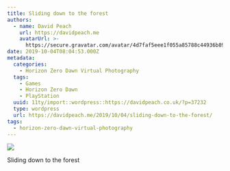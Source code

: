 ```yaml
---
title: Sliding down to the forest
authors:
  - name: David Peach
    url: https://davidpeach.me
    avatarUrl: >-
      https://secure.gravatar.com/avatar/4d7faf5eee1f055a85788c44936b8995eaab6dfb004e7854ec747ccb272e91ee?s=96&d=mm&r=g
date: 2019-10-04T08:04:53.000Z
metadata:
  categories:
    - Horizon Zero Dawn Virtual Photography
  tags:
    - Games
    - Horizon Zero Dawn
    - PlayStation
  uuid: 11ty/import::wordpress::https://davidpeach.co.uk/?p=37232
  type: wordpress
  url: https://davidpeach.me/2019/10/04/sliding-down-to-the-forest/
tags:
  - horizon-zero-dawn-virtual-photography
---
```

[![](/assets/Sliding-down-to-the-forest-sca-eYWQrRl0642c.jpg)](/assets/Sliding-down-to-the-forest-sca-eYWQrRl0642c.jpg)

Sliding down to the forest
